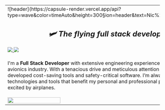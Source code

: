 <div align="center">
  <table>
    <tr>
      <td>
        ![header](https://capsule-render.vercel.app/api?type=wave&color=timeAuto&height=300&section=header&text=Nic%20Mortelliti&fontSize=90)
        <h2 align="center">
          <em>🛩️ The flying full stack developer 🛩️</em>
        </h2>
        <a href="https://www.linkedin.com/in/nicolas-mortelliti/">
          <img src="https://img.shields.io/badge/linkedin-%230077B5.svg?style=for-the-badge&logo=linkedin&logoColor=white"/>
        </a>
        <a href="https://dev.to/nicm">
          <img src="https://img.shields.io/badge/dev.to-0A0A0A?style=for-the-badge&logo=dev.to&logoColor=white"/>
        </a>
      </td>
    </tr>
    <tr>
      <td>
        <p>I'm a <strong>Full Stack Developer</strong> with extensive engineering experience on <strong>agile</strong> teams in the avionics industry. With a tenacious drive and meticulous attention to detail, I have developed cost-saving tools and safety-critical software. I’m always exploring new technologies and tools that benefit my personal and professional projects. I’m also easily excited by airplanes.
        </p>
      </td>
   </tr>
   <tr>
      <td>
          <img width="50%" src="https://github-readme-stats.vercel.app/api/top-langs/?username=NicMortelliti&layout=compact"/>
      </td>
    </tr>
  </table>
</div>
